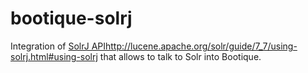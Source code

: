 # bootique-solrj
Integration of [SolrJ APIhttp://lucene.apache.org/solr/guide/7_7/using-solrj.html#using-solrj]() that allows to talk to Solr into Bootique.
